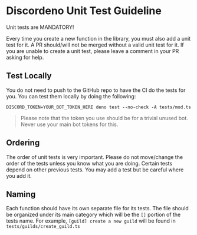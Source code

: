 # Discordeno Unit Test Guideline

Unit tests are MANDATORY!

Every time you create a new function in the library, you must also add a unit
test for it. A PR should/will not be merged without a valid unit test for it. If
you are unable to create a unit test, please leave a comment in your PR asking
for help.

## Test Locally

You do not need to push to the GitHub repo to have the CI do the tests for you.
You can test them locally by doing the following:

```shell
DISCORD_TOKEN=YOUR_BOT_TOKEN_HERE deno test --no-check -A tests/mod.ts
```

> Please note that the token you use should be for a trivial unused bot. Never
> use your main bot tokens for this.

## Ordering

The order of unit tests is very important. Please do not move/change the order
of the tests unless you know what you are doing. Certain tests depend on other
previous tests. You may add a test but be careful where you add it.

## Naming

Each function should have its own separate file for its tests. The file should
be organized under its main category which will be the `[]` portion of the
tests name. For example, `[guild] create a new guild` will be found in
`tests/guilds/create_guild.ts`
